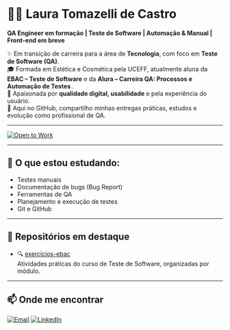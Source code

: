 # 👩‍💻 Laura Tomazelli de Castro
**QA Engineer em formação | Teste de Software | Automação & Manual | Front-end em breve**

✨ Em transição de carreira para a área de **Tecnologia**, com foco em **Teste de Software (QA)**.  
🎓 Formada em Estética e Cosmética pela UCEFF, atualmente aluna da **EBAC – Teste de Software** e da **Alura – Carreira QA: Processos e Automação de Testes** .  
🧪 Apaixonada por **qualidade digital, usabilidade** e pela experiência do usuário.  
🚀 Aqui no GitHub, compartilho minhas entregas práticas, estudos e evolução como profissional de QA.

---

[![Open to Work](https://img.shields.io/badge/Open%20to%20Work-✅-brightgreen)](mailto:lauratomazellidecastro@gmail.com)

---

## 🧪 O que estou estudando:

- Testes manuais
- Documentação de bugs (Bug Report)
- Ferramentas de QA
- Planejamento e execução de testes
- Git e GitHub

---

## 📂 Repositórios em destaque

- 🔍 [exercicios-ebac](https://github.com/lauratomazelli/exercicios-ebac)  
  Atividades práticas do curso de Teste de Software, organizadas por módulo.

---

## 📫 Onde me encontrar

<div>
  <a href="mailto:lauratomazellidecastro@gmail.com"><img src="https://img.shields.io/badge/-Gmail-%23333?style=for-the-badge&logo=gmail&logoColor=white" alt="Email"></a>
  <a href="https://www.linkedin.com/in/laura-tomazelli-de-castro-5b2152180/" target="_blank"><img src="https://img.shields.io/badge/-LinkedIn-%230077B5?style=for-the-badge&logo=linkedin&logoColor=white" alt="LinkedIn"></a>
</div>
